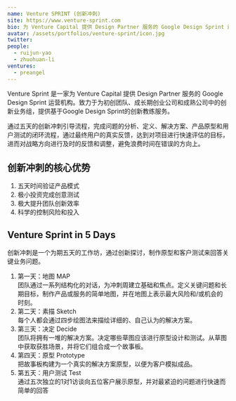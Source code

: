 ```yaml
---
name: Venture SPRINT (创新冲刺)
site: https://www.venture-sprint.com
bio: 为 Venture Capital 提供 Design Partner 服务的 Google Design Sprint 运营机构
avatar: /assets/portfolios/venture-sprint/icon.jpg
twitter: 
people:
  - ruijun-yao
  - zhuohuan-li
ventures:
  - preangel
---
```

Venture Sprint 是一家为 Venture Capital 提供 Design Partner 服务的 Google Design Sprint 运营机构。致力于为初创团队、成长期创业公司和成熟公司中的创新业务组，提供基于Google Design Sprint的创新教练服务。

通过五天的创新冲刺引导流程，完成问题的分析、定义、解决方案、产品原型和用户测试的闭环流程，通过最终用户的真实反馈，达到对项目进行快速评估的目标，进而对战略方向进行及时的反馈和调整，避免浪费时间在错误的方向上。

## 创新冲刺的核心优势

1. 五天时间验证产品模式
1. 极小投资完成创意测试
1. 极大提升团队创新效率
1. 科学的控制风险和投入

## Venture Sprint in 5 Days

创新冲刺是一个为期五天的工作坊，通过创新探讨，制作原型和客户测试来回答关键业务问题。

1. 第一天：地图 MAP  
    团队通过一系列结构化的对话，为冲刺周建立基础和焦点。定义关键问题和长期目标，制作产品或服务的简单地图，并在地图上表示最大风险和/或机会的时刻。
1. 第二天：素描 Sketch  
    每个人都会通过四步绘图法来描绘详细的、自己认为的解决方案。
1. 第三天：决定  Decide  
    团队将拥有一堆的解决方案。决定哪些草图应该进行原型设计和测试。从草图中获取获胜场景，并将它们组合成一个故事板。
1. 第四天：原型 Prototype  
    把故事板构建为一个真实的解决方案原型，以便为客户模拟成品。
1. 第五天：用户测试 Test  
    通过五次独立的1对1访谈向五位客户展示原型，并对最紧迫的问题进行快速而简单的回答
